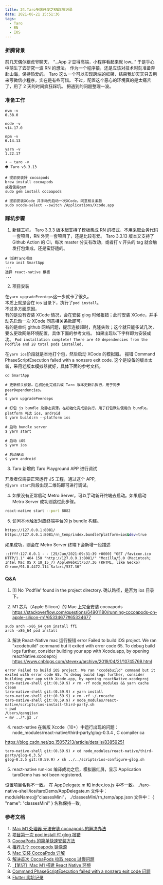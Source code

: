 ```yaml
---
title: 24.Taro多端开发之RN踩坑记录
date: 2021-06-21 15:51:36
tags:
  - Taro
  - RN
  - IOS
---
```


### 折腾背景

前几天偶尔跟虎爷聊天，
“...App 才显得高端，小程序看起来就 low...”
于是乎心中萌生了去研究一波 RN 的想法。
作为一个程序猿，还是应该对技术时刻准备奔赴山海，保持热爱的。
Taro 这么一个可以实现跨端的框架，结果我却天天只去用来写微信小程序，实在是有些可惜。
不过，配置这个恶心的环境真的是太痛苦了，用了 2 天的时间疯狂踩坑。
把遇到的问题整理一波。

<!-- more -->

### 准备工作

```
nvm -v
0.38.0

node -v
v14.17.0

npm -v
6.14.13

yarn -v
1.22.17

➜ ~ taro -v
👽 Taro v3.3.13

# 提前安装好 cocoapods
brew install cocoapods
或者使用gem
sudo gem install cocoapods

# 提前安装XCode 并手动先启动一次XCode，同意相关条款
sudo xcode-select --switch /Applications/Xcode.app
```

### 踩坑步骤

1. 新建工程。
   Taro 3.3.3 版本起支持了模板集成 RN 的模式，不用采取业务代码一套项目，RN 外壳一套项目了，还是比较有爱。
   Taro 3.3.13 版本又支持了 Github Action 的 CI，每次 master 分支有改动，或者打 v 开头的 tag 就会触发打包集成，还是蛮舒适的。

```
# 创建Taro项目
taro init SmartApp
...
选择 react-native 模板
...
```

2. 项目安装

在`yarn upgradePeerdeps`这一步就卡了很久。  
本质上就是会在 ios 目录下，执行了`pod install`。  
不过多方面原因，  
有的是没有安装 XCode 情况，会在安装 glog 时候报错；此时安装 XCode，并手动先启动一次 XCode 同意相关条款即可。  
有的是单纯 github 网络问题，提示连接超时，克隆失败；这个就只能多试几次，要么更改网络环境配置，具体下面的参考文档。
如果出现以下字样即为安装成功。
`Pod installation complete! There are 40 dependencies from the Podfile and 28 total pods installed.`

在`yarn ios`阶段就是本地打个包，然后启动 XCode 的模拟器。
报错 Command PhaseScriptExecution failed with a nonzero exit code. 这个是设备的版本太新，采用老版本模拟器就好，具体下面的参考文档。

```
cd SmartApp

# 更新相关依赖。在初始化完成后或 Taro 版本更新后执行，用于同步 peerDependencies。
#
$ yarn upgradePeerdeps

# 打包 js bundle 及静态资源。在初始化完成后执行，用于打包默认使用的 bundle。platform 可选 ios, android
$ yarn build:rn --platform ios

# 启动 bundle server
$ yarn start

# 启动 iOS
$ yarn ios

# 启动安卓
$ yarn android
```

3. Taro 新增的 Taro Playground APP 进行调试

开发者仅需要正常运行 JS 工程，通过这个 APP,  
扫`yarn start`阶段出现二维码即可进行调试。

4. 如果没有正常启动 Metro Server，可以手动新开终端去启动。如果启动 Metro Server 成功则跳过此步骤。

```bash
react-native start --port 8082
```

5. 访问本地触发对应终端平台的 js bundle 构建。

```bash
https://127.0.0.1:8081/
https://127.0.0.1:8081/rn_temp/index.bundle?platform=ios&dev=true
```

如果成功，则会在 Metro Server 终端下会新增一段描述

```
::ffff:127.0.0.1 - - [25/Jun/2021:09:31:39 +0000] "GET /favicon.ico HTTP/1.1" 404 150 "http://127.0.0.1:8081/" "Mozilla/5.0 (Macintosh; Intel Mac OS X 10_15_7) AppleWebKit/537.36 (KHTML, like Gecko) Chrome/91.0.4472.114 Safari/537.36"
```

### Q&A

1. [!] No `Podfile' found in the project directory.
   确认路径，是否为 ios 目录下。

2. M1 芯片（Apple Silicon）的 Mac 上完全安装 cocoapods
   https://stackoverflow.com/questions/64901180/running-cocoapods-on-apple-silicon-m1/65334677#65334677

```
sudo arch -x86_64 gem install ffi
arch -x86_64 pod install
```

3. 解决 React-Native mac 运行报错 error Failed to build iOS project. We ran "xcodebuild" command but it exited with error code 65. To debug build logs further, consider building your app with Xcode.app, by opening reactNative.xcodeproj
   https://www.cnblogs.com/stevexu/archive/2019/04/21/10745769.html

```
error Failed to build iOS project. We ran "xcodebuild" command but it exited with error code 65. To debug build logs further, consider building your app with Xcode.app, by opening reactNative.xcodeproj
taro-native-shell git:(0.59.9) ✗ rm -rf node_modules && yarn cache clean
taro-native-shell git:(0.59.9) ✗ yarn install
taro-native-shell git:(0.59.9) ✗ rm -rf ~/.rncache
taro-native-shell git:(0.59.9) ✗ node_modules/react-native/scripts/ios-install-third-party.sh
~ pwd
/Users/gengjian
~ mv ../*.gz ./
```

4. react-native 在新版 Xcode（10+）中运行出现的问题： node_modules/react-native/third-party/glog-0.3.4 , C compiler ca

https://blog.csdn.net/qq_15057213/article/details/83859251

```
taro-native-shell git:(0.59.9) ✗ cd node_modules/react-native/third-party/glog-0.3.5/
glog-0.3.5 git:(0.59.9) ✗ sh ../../scripts/ios-configure-glog.sh
```

5. react-native run-ios 编译成功之后，模拟器红屏，显示 Application taroDemo has not been registered.

设置项目名称不一致。
在 AppDelegate.m 和 index.ios.js 中不一致。
./taro-native-shell/ios/taroDemo/AppDelegate.m 文件中：moduleName:@"classesMini"，
./classesMini/rn_temp/app.json 文件中： { "name": "classesMini" }
名称保持一致。

### 参考文档

1. [Mac M1 处理器 无法安装 cocoapods 的解决办法](https://blog.csdn.net/weixin_42362496/article/details/109986611)
2. [项目第一次 pod install 时 glog 报错](https://blog.csdn.net/qq_38735649/article/details/107954287)
3. [CocoaPods 的简单快速安装方法](https://www.cnblogs.com/gchlcc/p/6068801.html)
4. [推荐几个 cocoapods 镜像源](https://www.jianshu.com/p/7812bc768844)
5. [Mac 安装 CocoaPods 详解](https://www.jianshu.com/p/93c4cd8390d3)
6. [解决首次 CocoaPods 拉取 repos 过慢问题](https://www.jianshu.com/p/c8116c167ce5)
7. [【笔记】Mac M1 搭建 React Native 环境](https://zhuanlan.zhihu.com/p/356820165)
8. [Command PhaseScriptExecution failed with a nonzero exit code 问题](https://blog.csdn.net/ios_xumin/article/details/106888970)
9. [Flutter 爬坑记录](https://www.cnblogs.com/shaoting/p/10235652.html)
